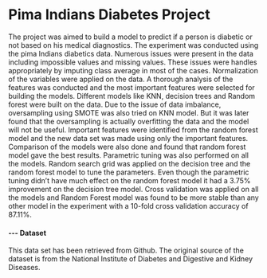 # Pima Indians Diabetes Project

The project was aimed to build a model to predict if a person is diabetic or not based on his medical diagnostics. The experiment was conducted using the pima Indians diabetics data. Numerous issues were present in the data including impossible values and missing values. These issues were handles appropriately by imputing class average in most of the cases. Normalization of the variables were applied on the data. A thorough analysis of the features was conducted and the most important features were selected for building the models. Different models like KNN, decision trees and Random forest were built on the data. Due to the issue of data imbalance, oversampling using SMOTE was also tried on KNN model. But it was later found that the oversampling is actually overfitting the data and the model will not be useful. Important features were identified from the random forest model and the new data set was made using only the important features. Comparison of the models were also done and found that random forest model gave the best results. Parametric tuning was also performed on all the models. Random search grid was applied on the decision tree and the random forest model to tune the parameters. Even though the parametric tuning didn’t have much effect on the random forest model it had a 3.75% improvement on the decision tree model. Cross validation was applied on all the models and Random Forest model was found to be more stable than any other model in the experiment with a 10-fold cross validation accuracy of 87.11%.
#### --- Dataset
This data set has been retrieved from Github.
The original source of the dataset is from the National Institute of Diabetes and Digestive and Kidney Diseases.
